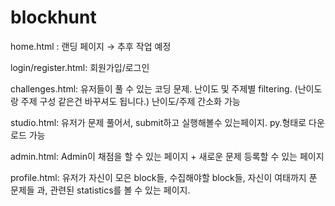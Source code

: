 # blockhunt

home.html : 랜딩 페이지 → 추후 작업 예정

login/register.html: 회원가입/로그인

challenges.html: 유저들이 풀 수 있는 코딩 문제. 난이도 및 주제별 filtering. (난이도랑 주제 구성 같은건 바꾸셔도 됩니다.)
난이도/주제 간소화 가능

studio.html: 유저가 문제 풀어서, submit하고 실행해볼수 있는페이지. 
py.형태로 다운로드 가능

admin.html: Admin이 채점을 할 수 있는 페이지  + 새로운 문제 등록할 수 있는 페이지

profile.html: 유저가 자신이 모은 block들, 수집해야할 block들, 자신이 여태까지 푼 문제들 과, 관련된 statistics를 볼 수 있는 페이지.
